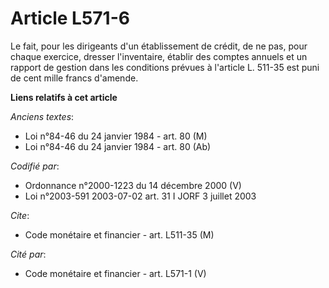 # Article L571-6

Le fait, pour les dirigeants d'un établissement de crédit, de ne pas, pour chaque exercice, dresser l'inventaire, établir des
comptes annuels et un rapport de gestion dans les conditions prévues à l'article L. 511-35 est puni de cent mille francs
d'amende.

**Liens relatifs à cet article**

_Anciens textes_:

  - Loi n°84-46 du 24 janvier 1984 - art. 80 (M)
  - Loi n°84-46 du 24 janvier 1984 - art. 80 (Ab)

_Codifié par_:

  - Ordonnance n°2000-1223 du 14 décembre 2000 (V)
  - Loi n°2003-591 2003-07-02 art. 31 I JORF 3 juillet 2003

_Cite_:

  - Code monétaire et financier - art. L511-35 (M)

_Cité par_:

  - Code monétaire et financier - art. L571-1 (V)
